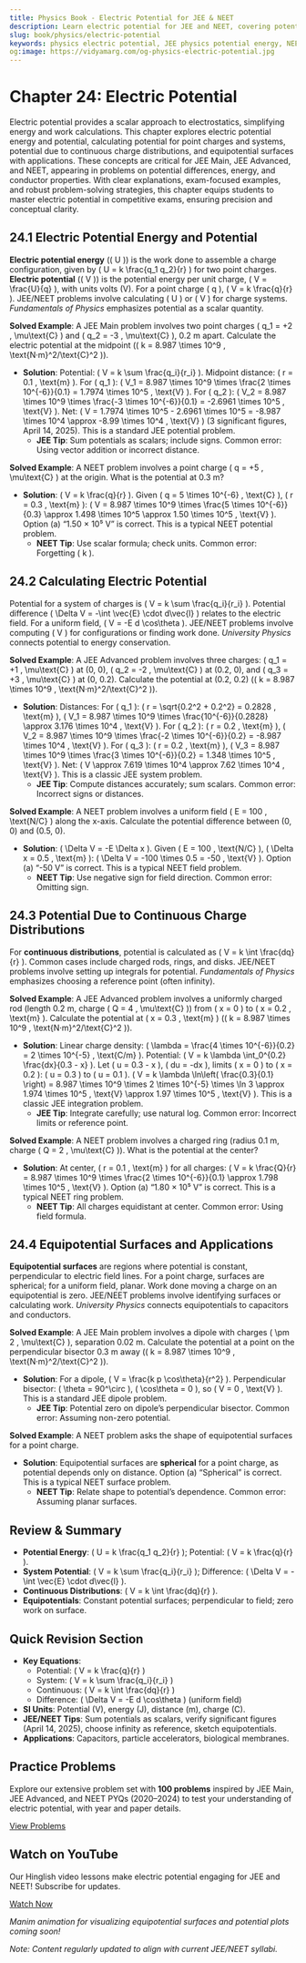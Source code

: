 ```yaml
---
title: Physics Book - Electric Potential for JEE & NEET
description: Learn electric potential for JEE and NEET, covering potential energy, calculations, continuous distributions, and equipotential surfaces, with practice MCQs.
slug: book/physics/electric-potential
keywords: physics electric potential, JEE physics potential energy, NEET physics equipotential surfaces, electrostatics
og:image: https://vidyamarg.com/og-physics-electric-potential.jpg
---
```


# Chapter 24: Electric Potential

Electric potential provides a scalar approach to electrostatics, simplifying energy and work calculations. This chapter explores electric potential energy and potential, calculating potential for point charges and systems, potential due to continuous charge distributions, and equipotential surfaces with applications. These concepts are critical for JEE Main, JEE Advanced, and NEET, appearing in problems on potential differences, energy, and conductor properties. With clear explanations, exam-focused examples, and robust problem-solving strategies, this chapter equips students to master electric potential in competitive exams, ensuring precision and conceptual clarity.

## 24.1 Electric Potential Energy and Potential

**Electric potential energy** (\( U \)) is the work done to assemble a charge configuration, given by \( U = k \frac{q_1 q_2}{r} \) for two point charges. **Electric potential** (\( V \)) is the potential energy per unit charge, \( V = \frac{U}{q} \), with units volts (V). For a point charge \( q \), \( V = k \frac{q}{r} \). JEE/NEET problems involve calculating \( U \) or \( V \) for charge systems. *Fundamentals of Physics* emphasizes potential as a scalar quantity.

**Solved Example**: A JEE Main problem involves two point charges \( q_1 = +2 \, \mu\text{C} \) and \( q_2 = -3 \, \mu\text{C} \), 0.2 m apart. Calculate the electric potential at the midpoint (\( k = 8.987 \times 10^9 \, \text{N·m}^2/\text{C}^2 \)).
- **Solution**: Potential: \( V = k \sum \frac{q_i}{r_i} \). Midpoint distance: \( r = 0.1 \, \text{m} \). For \( q_1 \): \( V_1 = 8.987 \times 10^9 \times \frac{2 \times 10^{-6}}{0.1} = 1.7974 \times 10^5 \, \text{V} \). For \( q_2 \): \( V_2 = 8.987 \times 10^9 \times \frac{-3 \times 10^{-6}}{0.1} = -2.6961 \times 10^5 \, \text{V} \). Net: \( V = 1.7974 \times 10^5 - 2.6961 \times 10^5 = -8.987 \times 10^4 \approx -8.99 \times 10^4 \, \text{V} \) (3 significant figures, April 14, 2025). This is a standard JEE potential problem.
  - **JEE Tip**: Sum potentials as scalars; include signs. Common error: Using vector addition or incorrect distance.

**Solved Example**: A NEET problem involves a point charge \( q = +5 \, \mu\text{C} \) at the origin. What is the potential at 0.3 m?
- **Solution**: \( V = k \frac{q}{r} \). Given \( q = 5 \times 10^{-6} \, \text{C} \), \( r = 0.3 \, \text{m} \): \( V = 8.987 \times 10^9 \times \frac{5 \times 10^{-6}}{0.3} \approx 1.498 \times 10^5 \approx 1.50 \times 10^5 \, \text{V} \). Option (a) “1.50 × 10⁵ V” is correct. This is a typical NEET potential problem.
  - **NEET Tip**: Use scalar formula; check units. Common error: Forgetting \( k \).

## 24.2 Calculating Electric Potential

Potential for a system of charges is \( V = k \sum \frac{q_i}{r_i} \). Potential difference \( \Delta V = -\int \vec{E} \cdot d\vec{l} \) relates to the electric field. For a uniform field, \( V = -E d \cos\theta \). JEE/NEET problems involve computing \( V \) for configurations or finding work done. *University Physics* connects potential to energy conservation.

**Solved Example**: A JEE Advanced problem involves three charges: \( q_1 = +1 \, \mu\text{C} \) at (0, 0), \( q_2 = -2 \, \mu\text{C} \) at (0.2, 0), and \( q_3 = +3 \, \mu\text{C} \) at (0, 0.2). Calculate the potential at (0.2, 0.2) (\( k = 8.987 \times 10^9 \, \text{N·m}^2/\text{C}^2 \)).
- **Solution**: Distances: For \( q_1 \): \( r = \sqrt{0.2^2 + 0.2^2} = 0.2828 \, \text{m} \), \( V_1 = 8.987 \times 10^9 \times \frac{10^{-6}}{0.2828} \approx 3.176 \times 10^4 \, \text{V} \). For \( q_2 \): \( r = 0.2 \, \text{m} \), \( V_2 = 8.987 \times 10^9 \times \frac{-2 \times 10^{-6}}{0.2} = -8.987 \times 10^4 \, \text{V} \). For \( q_3 \): \( r = 0.2 \, \text{m} \), \( V_3 = 8.987 \times 10^9 \times \frac{3 \times 10^{-6}}{0.2} = 1.348 \times 10^5 \, \text{V} \). Net: \( V \approx 7.619 \times 10^4 \approx 7.62 \times 10^4 \, \text{V} \). This is a classic JEE system problem.
  - **JEE Tip**: Compute distances accurately; sum scalars. Common error: Incorrect signs or distances.

**Solved Example**: A NEET problem involves a uniform field \( E = 100 \, \text{N/C} \) along the x-axis. Calculate the potential difference between (0, 0) and (0.5, 0).
- **Solution**: \( \Delta V = -E \Delta x \). Given \( E = 100 \, \text{N/C} \), \( \Delta x = 0.5 \, \text{m} \): \( \Delta V = -100 \times 0.5 = -50 \, \text{V} \). Option (a) “-50 V” is correct. This is a typical NEET field problem.
  - **NEET Tip**: Use negative sign for field direction. Common error: Omitting sign.

## 24.3 Potential Due to Continuous Charge Distributions

For **continuous distributions**, potential is calculated as \( V = k \int \frac{dq}{r} \). Common cases include charged rods, rings, and disks. JEE/NEET problems involve setting up integrals for potential. *Fundamentals of Physics* emphasizes choosing a reference point (often infinity).

**Solved Example**: A JEE Advanced problem involves a uniformly charged rod (length 0.2 m, charge \( Q = 4 \, \mu\text{C} \)) from \( x = 0 \) to \( x = 0.2 \, \text{m} \). Calculate the potential at \( x = 0.3 \, \text{m} \) (\( k = 8.987 \times 10^9 \, \text{N·m}^2/\text{C}^2 \)).
- **Solution**: Linear charge density: \( \lambda = \frac{4 \times 10^{-6}}{0.2} = 2 \times 10^{-5} \, \text{C/m} \). Potential: \( V = k \lambda \int_0^{0.2} \frac{dx}{0.3 - x} \). Let \( u = 0.3 - x \), \( du = -dx \), limits \( x = 0 \) to \( x = 0.2 \): \( u = 0.3 \) to \( u = 0.1 \). \( V = k \lambda \ln\left( \frac{0.3}{0.1} \right) = 8.987 \times 10^9 \times 2 \times 10^{-5} \times \ln 3 \approx 1.974 \times 10^5 \, \text{V} \approx 1.97 \times 10^5 \, \text{V} \). This is a classic JEE integration problem.
  - **JEE Tip**: Integrate carefully; use natural log. Common error: Incorrect limits or reference point.

**Solved Example**: A NEET problem involves a charged ring (radius 0.1 m, charge \( Q = 2 \, \mu\text{C} \)). What is the potential at the center?
- **Solution**: At center, \( r = 0.1 \, \text{m} \) for all charges: \( V = k \frac{Q}{r} = 8.987 \times 10^9 \times \frac{2 \times 10^{-6}}{0.1} \approx 1.798 \times 10^5 \, \text{V} \). Option (a) “1.80 × 10⁵ V” is correct. This is a typical NEET ring problem.
  - **NEET Tip**: All charges equidistant at center. Common error: Using field formula.

## 24.4 Equipotential Surfaces and Applications

**Equipotential surfaces** are regions where potential is constant, perpendicular to electric field lines. For a point charge, surfaces are spherical; for a uniform field, planar. Work done moving a charge on an equipotential is zero. JEE/NEET problems involve identifying surfaces or calculating work. *University Physics* connects equipotentials to capacitors and conductors.

**Solved Example**: A JEE Main problem involves a dipole with charges \( \pm 2 \, \mu\text{C} \), separation 0.02 m. Calculate the potential at a point on the perpendicular bisector 0.3 m away (\( k = 8.987 \times 10^9 \, \text{N·m}^2/\text{C}^2 \)).
- **Solution**: For a dipole, \( V = \frac{k p \cos\theta}{r^2} \). Perpendicular bisector: \( \theta = 90^\circ \), \( \cos\theta = 0 \), so \( V = 0 \, \text{V} \). This is a standard JEE dipole problem.
  - **JEE Tip**: Potential zero on dipole’s perpendicular bisector. Common error: Assuming non-zero potential.

**Solved Example**: A NEET problem asks the shape of equipotential surfaces for a point charge.
- **Solution**: Equipotential surfaces are **spherical** for a point charge, as potential depends only on distance. Option (a) “Spherical” is correct. This is a typical NEET surface problem.
  - **NEET Tip**: Relate shape to potential’s dependence. Common error: Assuming planar surfaces.

## Review & Summary
- **Potential Energy**: \( U = k \frac{q_1 q_2}{r} \); Potential: \( V = k \frac{q}{r} \).
- **System Potential**: \( V = k \sum \frac{q_i}{r_i} \); Difference: \( \Delta V = -\int \vec{E} \cdot d\vec{l} \).
- **Continuous Distributions**: \( V = k \int \frac{dq}{r} \).
- **Equipotentials**: Constant potential surfaces; perpendicular to field; zero work on surface.

## Quick Revision Section
- **Key Equations**:
  - Potential: \( V = k \frac{q}{r} \)
  - System: \( V = k \sum \frac{q_i}{r_i} \)
  - Continuous: \( V = k \int \frac{dq}{r} \)
  - Difference: \( \Delta V = -E d \cos\theta \) (uniform field)
- **SI Units**: Potential (V), energy (J), distance (m), charge (C).
- **JEE/NEET Tips**: Sum potentials as scalars, verify significant figures (April 14, 2025), choose infinity as reference, sketch equipotentials.
- **Applications**: Capacitors, particle accelerators, biological membranes.

## Practice Problems
Explore our extensive problem set with **100 problems** inspired by JEE Main, JEE Advanced, and NEET PYQs (2020–2024) to test your understanding of electric potential, with year and paper details.

[View Problems](./problems.md)

<!-- [View Solutions](/books/physics/electric-potential/solutions) -->

## Watch on YouTube
Our Hinglish video lessons make electric potential engaging for JEE and NEET! Subscribe for updates.

[Watch Now](https://www.youtube.com/@VidyaMargbyRaviShankar-w9u) <!-- Update with specific video link when available -->

*Manim animation for visualizing equipotential surfaces and potential plots coming soon!*

*Note: Content regularly updated to align with current JEE/NEET syllabi.*